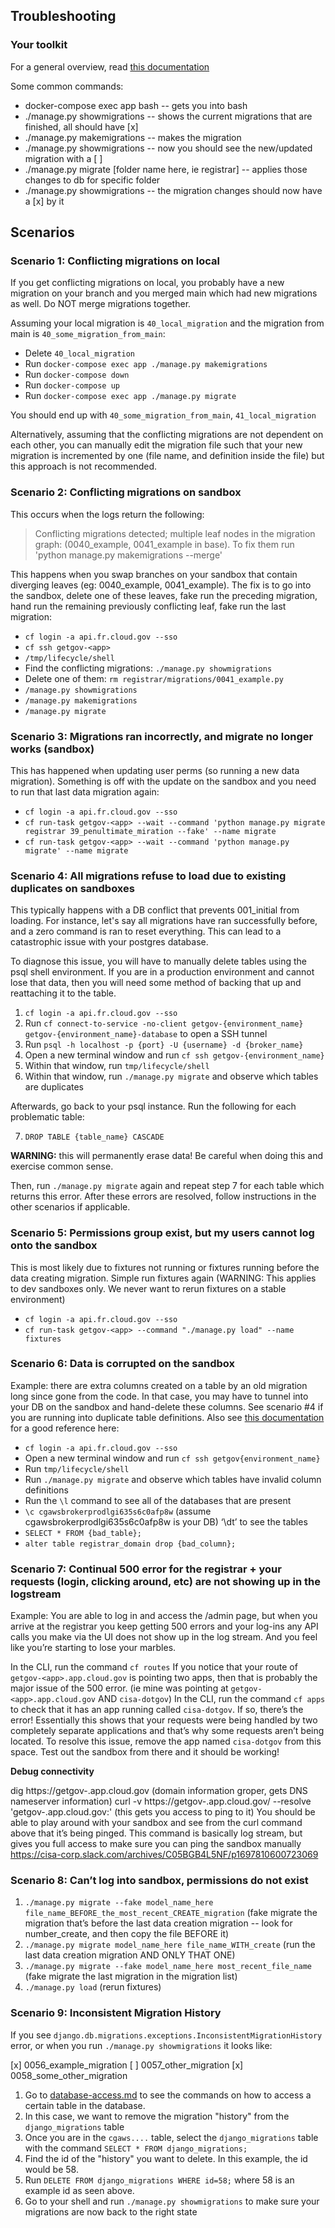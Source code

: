 ## Troubleshooting

### Your toolkit
For a general overview, read [this documentation](https://www.algotech.solutions/blog/python/django-migrations-and-how-to-manage-conflicts/)


Some common commands:
- docker-compose exec app bash -- gets you into bash
- ./manage.py showmigrations -- shows the current migrations that are finished, all should have [x]
- ./manage.py makemigrations -- makes the migration
- ./manage.py showmigrations -- now you should see the new/updated migration with a [ ]
- ./manage.py migrate [folder name here, ie registrar] -- applies those changes to db for specific folder
- ./manage.py showmigrations -- the migration changes should now have a [x] by it


## Scenarios

### Scenario 1: Conflicting migrations on local

If you get conflicting migrations on local, you probably have a new migration on your branch and you merged main which had new migrations as well. Do NOT merge migrations together. 

Assuming your local migration is `40_local_migration` and the migration from main is `40_some_migration_from_main`:
- Delete `40_local_migration`
- Run `docker-compose exec app ./manage.py makemigrations`
- Run `docker-compose down`
- Run `docker-compose up` 
- Run `docker-compose exec app ./manage.py migrate`

You should end up with `40_some_migration_from_main`, `41_local_migration`

Alternatively, assuming that the conflicting migrations are not dependent on each other, you can manually edit the migration file such that your new migration is incremented by one (file name, and definition inside the file) but this approach is not recommended.

### Scenario 2: Conflicting migrations on sandbox

This occurs when the logs return the following:
>Conflicting migrations detected; multiple leaf nodes in the migration graph: (0040_example, 0041_example in base).
To fix them run 'python manage.py makemigrations --merge'

This happens when you swap branches on your sandbox that contain diverging leaves (eg: 0040_example, 0041_example). The fix is to go into the sandbox, delete one of these leaves, fake run the preceding migration, hand run the remaining previously conflicting leaf, fake run the last migration:

- `cf login -a api.fr.cloud.gov --sso`
- `cf ssh getgov-<app>`
- `/tmp/lifecycle/shell`
- Find the conflicting migrations:  `./manage.py showmigrations`
- Delete one of them: `rm registrar/migrations/0041_example.py`
- `/manage.py showmigrations`
- `/manage.py makemigrations`
- `/manage.py migrate`

### Scenario 3: Migrations ran incorrectly, and migrate no longer works (sandbox)

This has happened when updating user perms (so running a new data migration). Something is off with the update on the sandbox and you need to run that last data migration again:
- `cf login -a api.fr.cloud.gov --sso`
- `cf run-task getgov-<app> --wait --command 'python manage.py migrate registrar 39_penultimate_miration --fake' --name migrate`
- `cf run-task getgov-<app> --wait --command 'python manage.py migrate' --name migrate`

### Scenario 4: All migrations refuse to load due to existing duplicates on sandboxes

This typically happens with a DB conflict that prevents 001_initial from loading. For instance, let's say all migrations have ran successfully before, and a zero command is ran to reset everything. This can lead to a catastrophic issue with your postgres database.

To diagnose this issue, you will have to manually delete tables using the psql shell environment. If you are in a production environment and cannot lose that data, then you will need some method of backing that up and reattaching it to the table.

1. `cf login -a api.fr.cloud.gov --sso`
2. Run `cf connect-to-service -no-client getgov-{environment_name} getgov-{environment_name}-database` to open a SSH tunnel
3. Run `psql -h localhost -p {port} -U {username} -d {broker_name}`
4. Open a new terminal window and run `cf ssh getgov-{environment_name}`
5. Within that window, run `tmp/lifecycle/shell`
6. Within that window, run `./manage.py migrate` and observe which tables are duplicates

Afterwards, go back to your psql instance. Run the following for each problematic table:

7. `DROP TABLE {table_name} CASCADE` 

**WARNING:** this will permanently erase data! Be careful when doing this and exercise common sense.

Then, run `./manage.py migrate` again and repeat step 7 for each table which returns this error.
After these errors are resolved, follow instructions in the other scenarios if applicable.   

### Scenario 5: Permissions group exist, but my users cannot log onto the sandbox

This is most likely due to fixtures not running or fixtures running before the data creating migration. Simple run fixtures again (WARNING: This applies to dev sandboxes only. We never want to rerun fixtures on a stable environment)

- `cf login -a api.fr.cloud.gov --sso`
- `cf run-task getgov-<app> --command "./manage.py load" --name fixtures` 

### Scenario 6: Data is corrupted on the sandbox

Example: there are extra columns created on a table by an old migration long since gone from the code. In that case, you may have to tunnel into your DB on the sandbox and hand-delete these columns. See scenario #4 if you are running into duplicate table definitions. Also see [this documentation](docs/developer/database-access.md) for a good reference here:

- `cf login -a api.fr.cloud.gov --sso`
- Open a new terminal window and run `cf ssh getgov{environment_name}`
- Run `tmp/lifecycle/shell`
- Run `./manage.py migrate` and observe which tables have invalid column definitions
- Run the `\l` command to see all of the databases that are present
- `\c cgawsbrokerprodlgi635s6c0afp8w` (assume cgawsbrokerprodlgi635s6c0afp8w is your DB)
‘\dt’ to see the tables
- `SELECT * FROM {bad_table};`
- `alter table registrar_domain drop {bad_column};`

### Scenario 7: Continual 500 error for the registrar + your requests (login, clicking around, etc) are not showing up in the logstream

Example: You are able to log in and access the /admin page, but when you arrive at the registrar you keep getting 500 errors and your log-ins any API calls you make via the UI does not show up in the log stream. And you feel like you’re starting to lose your marbles.

In the CLI, run the command `cf routes`
If you notice that your route of `getgov-<app>.app.cloud.gov` is pointing two apps, then that is probably the major issue of the 500 error. (ie mine was pointing at `getgov-<app>.app.cloud.gov` AND `cisa-dotgov`)
In the CLI, run the command `cf apps` to check that it has an app running called `cisa-dotgov`. If so, there’s the error!
Essentially this shows that your requests were being handled by two completely separate applications and that’s why some requests aren’t being located. 
To resolve this issue, remove the app named `cisa-dotgov` from this space.
Test out the sandbox from there and it should be working!

**Debug connectivity**

dig https://getgov-<app>.app.cloud.gov (domain information groper, gets DNS nameserver information)
curl -v https://getgov-<app>.app.cloud.gov/ --resolve 'getgov-<app>.app.cloud.gov:<your-ip-address-from-dig-command-above-here>' (this gets you access to ping to it)
You should be able to play around with your sandbox and see from the curl command above that it’s being pinged. This command is basically log stream, but gives you full access to make sure you can ping the sandbox manually
https://cisa-corp.slack.com/archives/C05BGB4L5NF/p1697810600723069

### Scenario 8: Can’t log into sandbox, permissions do not exist

1. `./manage.py migrate --fake model_name_here file_name_BEFORE_the_most_recent_CREATE_migration` (fake migrate the migration that’s before the last data creation migration -- look for number_create, and then copy the file BEFORE it) 
2. `./manage.py migrate model_name_here file_name_WITH_create` (run the last data creation migration AND ONLY THAT ONE)
3. `./manage.py migrate --fake model_name_here most_recent_file_name` (fake migrate the last migration in the migration list)
4. `./manage.py load` (rerun fixtures)

### Scenario 9: Inconsistent Migration History
If you see `django.db.migrations.exceptions.InconsistentMigrationHistory` error, or when you run `./manage.py showmigrations` it looks like:

[x] 0056_example_migration
[ ] 0057_other_migration
[x] 0058_some_other_migration

1. Go to [database-access.md](../database-access.md#access-certain-table-in-the-database) to see the commands on how to access a certain table in the database.
2. In this case, we want to remove the migration "history" from the `django_migrations` table
3. Once you are in the `cgaws....` table, select the `django_migrations` table with the command `SELECT * FROM django_migrations;`
4. Find the id of the "history" you want to delete. In this example, the id would be 58.
5. Run `DELETE FROM django_migrations WHERE id=58;` where 58 is an example id as seen above.
6. Go to your shell and run `./manage.py showmigrations` to make sure your migrations are now back to the right state

